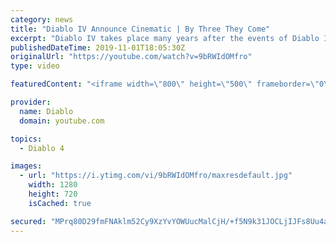 ```yaml
---
category: news
title: "Diablo IV Announce Cinematic | By Three They Come"
excerpt: "Diablo IV takes place many years after the events of Diablo III, after millions have been slaughtered by the actions of the High Heavens and Burning Hells alike."
publishedDateTime: 2019-11-01T18:05:30Z
originalUrl: "https://youtube.com/watch?v=9bRWIdOMfro"
type: video

featuredContent: "<iframe width=\"800\" height=\"500\" frameborder=\"0\" src=\"https://www.youtube.com/embed/9bRWIdOMfro\" allow=\"accelerometer; autoplay; encrypted-media; gyroscope; picture-in-picture\" allowfullscreen></iframe>"

provider:
  name: Diablo
  domain: youtube.com

topics:
  - Diablo 4

images:
  - url: "https://i.ytimg.com/vi/9bRWIdOMfro/maxresdefault.jpg"
    width: 1280
    height: 720
    isCached: true

secured: "MPrq80D29fmFNAklm52Cy9XzYvYOWUucMalCjH/+f5N9k31JOCLjIJFs8Uu4abyZRWkYR05b2pbdunQ5zu9eI/Fw8lzYg9YlDUR0hPXfN6eTWM0YVts8aiTLl+WPkzWDqlPSfuMOC1qoqz5AbJiiHmKX6qKgaJOABhrMS3pi/HqU92mmY//xu4ab4xzc0pnnuSINnva6j8up18a5+Exr6KuE1f3VCDpKxtsjX+cknpxDPyg6VpaP1uV1fKAxR4m4h2BiZXMh8jLNLPLYCvzyAVwxUGTjRGFEqDDEo9Psc7zaBhrR0OK5HnYOex94gSRCP/LpCcwW2zSgQLxQxj8IYUXNbyy13RUBrOdno0X5TTbQA7G0dB2IFnzHAA/hXSMCCJZYGkrSOzpGuVrfoBWmNkJUnX77ZWyWioSKFHk0HvYoduoVAgPfd2dWD7F1YiBn;8lXPZDy0M6mBMacEHjSSNw=="
---
```


